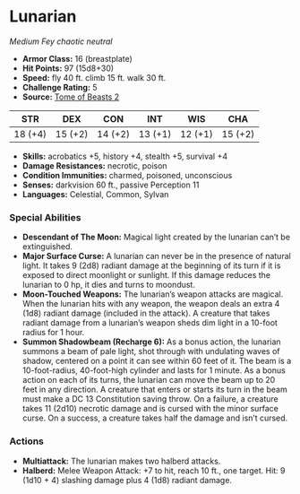 # Lunarian

*Medium* *Fey* *chaotic neutral*

- **Armor Class:** 16 (breastplate)
- **Hit Points:** 97 (15d8+30)
- **Speed:** fly 40 ft. climb 15 ft. walk 30 ft.
- **Challenge Rating:** 5
- **Source:** [Tome of Beasts 2](https://koboldpress.com/kpstore/product/tome-of-beasts-2-for-5th-edition/)

| STR | DEX | CON | INT | WIS | CHA |
| --- | --- | --- | --- | --- | --- |
| 18 (+4) | 15 (+2) | 14 (+2) | 13 (+1) | 12 (+1) | 15 (+2) |

- **Skills:** acrobatics +5, history +4, stealth +5, survival +4
- **Damage Resistances:** necrotic, poison
- **Condition Immunities:** charmed, poisoned, unconscious
- **Senses:** darkvision 60 ft., passive Perception 11
- **Languages:** Celestial, Common, Sylvan
### Special Abilities
- **Descendant of The Moon:** Magical light created by the lunarian can’t be extinguished.
- **Major Surface Curse:** A lunarian can never be in the presence of natural light. It takes 9 (2d8) radiant damage at the beginning of its turn if it is exposed to direct moonlight or sunlight. If this damage reduces the lunarian to 0 hp, it dies and turns to moondust.
- **Moon-Touched Weapons:** The lunarian’s weapon attacks are magical. When the lunarian hits with any weapon, the weapon deals an extra 4 (1d8) radiant damage (included in the attack). A creature that takes radiant damage from a lunarian’s weapon sheds dim light in a 10-foot radius for 1 hour.
- **Summon Shadowbeam (Recharge 6):** As a bonus action, the lunarian summons a beam of pale light, shot through with undulating waves of shadow, centered on a point it can see within 60 feet of it. The beam is a 10-foot-radius, 40-foot-high cylinder and lasts for 1 minute. As a bonus action on each of its turns, the lunarian can move the beam up to 20 feet in any direction. A creature that enters or starts its turn in the beam must make a DC 13 Constitution saving throw. On a failure, a creature takes 11 (2d10) necrotic damage and is cursed with the minor surface curse. On a success, a creature takes half the damage and isn’t cursed.
### Actions
- **Multiattack:** The lunarian makes two halberd attacks.
- **Halberd:** Melee Weapon Attack: +7 to hit, reach 10 ft., one target. Hit: 9 (1d10 + 4) slashing damage plus 4 (1d8) radiant damage.
